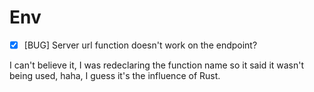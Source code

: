 # Env

- [x] [BUG] Server url function doesn't work on the endpoint?

I can't believe it, I was redeclaring the function name so it said it wasn't being used, haha, I guess it's the influence of Rust.
